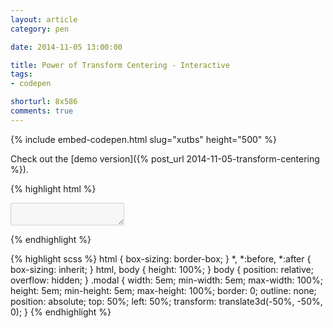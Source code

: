 ```yaml
---
layout: article
category: pen

date: 2014-11-05 13:00:00

title: Power of Transform Centering - Interactive
tags:
- codepen

shorturl: 8x586
comments: true
---
```


{% include embed-codepen.html slug="xutbs" height="500" %}

Check out the [demo version]({% post_url 2014-11-05-transform-centering %}).

{% highlight html %}
<textarea class="modal" disabled></textarea>
{% endhighlight %}

{% highlight scss %}
html {
  box-sizing: border-box;
}
*, *:before, *:after {
  box-sizing: inherit;
}
html,
body {
  height: 100%;
}
body {
  position: relative;
  overflow: hidden;
}
.modal {
  width:     5em;
  min-width: 5em;
  max-width: 100%;
  height:     5em;
  min-height: 5em;
  max-height: 100%;
  border: 0;
  outline: none;
  position: absolute;
  top:  50%;
  left: 50%;
  transform: translate3d(-50%, -50%, 0);
}
{% endhighlight %}
